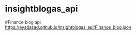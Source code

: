 # insightblogas_api

#Finance blog api 
https://ayadazad.github.io/insightblogas_api/Finance_blog.json
